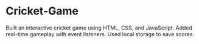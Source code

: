 # Cricket-Game
Built an interactive cricket game using HTML, CSS,  and JavaScript. Added real-time gameplay with event listeners. Used local storage to save scores

